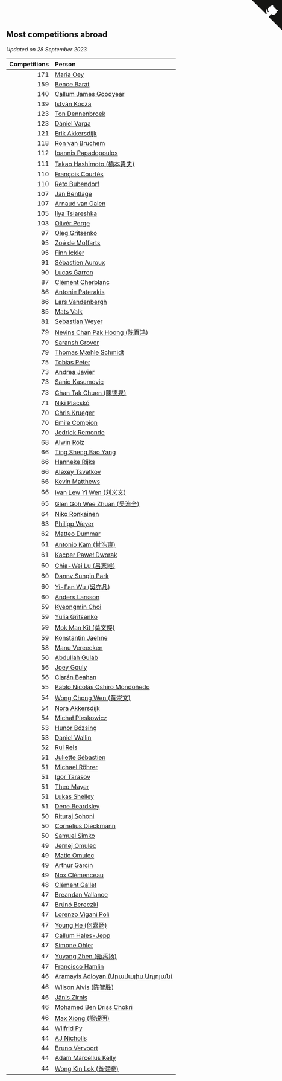 ## Most competitions abroad

*Updated on 28 September 2023*

| Competitions | Person |
| ---: | :--- |
| 171 | [Maria Oey](https://www.worldcubeassociation.org/persons/2007OEYM01) |
| 159 | [Bence Barát](https://www.worldcubeassociation.org/persons/2008BARA01) |
| 140 | [Callum James Goodyear](https://www.worldcubeassociation.org/persons/2012GOOD02) |
| 139 | [István Kocza](https://www.worldcubeassociation.org/persons/2005KOCZ01) |
| 123 | [Ton Dennenbroek](https://www.worldcubeassociation.org/persons/2003DENN01) |
| 123 | [Dániel Varga](https://www.worldcubeassociation.org/persons/2008VARG01) |
| 121 | [Erik Akkersdijk](https://www.worldcubeassociation.org/persons/2005AKKE01) |
| 118 | [Ron van Bruchem](https://www.worldcubeassociation.org/persons/2003BRUC01) |
| 112 | [Ioannis Papadopoulos](https://www.worldcubeassociation.org/persons/2013PAPA01) |
| 111 | [Takao Hashimoto (橋本貴夫)](https://www.worldcubeassociation.org/persons/2007HASH01) |
| 110 | [François Courtès](https://www.worldcubeassociation.org/persons/2008COUR01) |
| 110 | [Reto Bubendorf](https://www.worldcubeassociation.org/persons/2012BUBE01) |
| 107 | [Jan Bentlage](https://www.worldcubeassociation.org/persons/2010BENT01) |
| 107 | [Arnaud van Galen](https://www.worldcubeassociation.org/persons/2006GALE01) |
| 105 | [Ilya Tsiareshka](https://www.worldcubeassociation.org/persons/2012TERE01) |
| 103 | [Olivér Perge](https://www.worldcubeassociation.org/persons/2007PERG01) |
| 97 | [Oleg Gritsenko](https://www.worldcubeassociation.org/persons/2011GRIT01) |
| 95 | [Zoé de Moffarts](https://www.worldcubeassociation.org/persons/2010MOFF02) |
| 95 | [Finn Ickler](https://www.worldcubeassociation.org/persons/2012ICKL01) |
| 91 | [Sébastien Auroux](https://www.worldcubeassociation.org/persons/2008AURO01) |
| 90 | [Lucas Garron](https://www.worldcubeassociation.org/persons/2006GARR01) |
| 87 | [Clément Cherblanc](https://www.worldcubeassociation.org/persons/2014CHER05) |
| 86 | [Antonie Paterakis](https://www.worldcubeassociation.org/persons/2012PATE01) |
| 86 | [Lars Vandenbergh](https://www.worldcubeassociation.org/persons/2003VAND01) |
| 85 | [Mats Valk](https://www.worldcubeassociation.org/persons/2007VALK01) |
| 81 | [Sebastian Weyer](https://www.worldcubeassociation.org/persons/2010WEYE02) |
| 79 | [Nevins Chan Pak Hoong (陈百鸿)](https://www.worldcubeassociation.org/persons/2010CHAN20) |
| 79 | [Saransh Grover](https://www.worldcubeassociation.org/persons/2014GROV01) |
| 79 | [Thomas Mæhle Schmidt](https://www.worldcubeassociation.org/persons/2013SCHM02) |
| 75 | [Tobias Peter](https://www.worldcubeassociation.org/persons/2014PETE03) |
| 73 | [Andrea Javier](https://www.worldcubeassociation.org/persons/2010JAVI01) |
| 73 | [Sanio Kasumovic](https://www.worldcubeassociation.org/persons/2009KASU01) |
| 73 | [Chan Tak Chuen (陳德泉)](https://www.worldcubeassociation.org/persons/2007CHUE01) |
| 71 | [Niki Placskó](https://www.worldcubeassociation.org/persons/2008PLAC01) |
| 70 | [Chris Krueger](https://www.worldcubeassociation.org/persons/2006KRUE01) |
| 70 | [Emile Compion](https://www.worldcubeassociation.org/persons/2007COMP01) |
| 70 | [Jedrick Remonde](https://www.worldcubeassociation.org/persons/2008REMO01) |
| 68 | [Alwin Rölz](https://www.worldcubeassociation.org/persons/2016ROLZ01) |
| 66 | [Ting Sheng Bao Yang](https://www.worldcubeassociation.org/persons/2008BAOY01) |
| 66 | [Hanneke Rijks](https://www.worldcubeassociation.org/persons/2008RIJK01) |
| 66 | [Alexey Tsvetkov](https://www.worldcubeassociation.org/persons/2017TSVE02) |
| 66 | [Kevin Matthews](https://www.worldcubeassociation.org/persons/2010MATT02) |
| 66 | [Ivan Lew Yi Wen (刘义文)](https://www.worldcubeassociation.org/persons/2012WENI01) |
| 65 | [Glen Goh Wee Zhuan (吴洧全)](https://www.worldcubeassociation.org/persons/2015ZHUA01) |
| 64 | [Niko Ronkainen](https://www.worldcubeassociation.org/persons/2010RONK01) |
| 63 | [Philipp Weyer](https://www.worldcubeassociation.org/persons/2010WEYE01) |
| 62 | [Matteo Dummar](https://www.worldcubeassociation.org/persons/2017DUMM01) |
| 61 | [Antonio Kam (甘浩東)](https://www.worldcubeassociation.org/persons/2017TUNG13) |
| 61 | [Kacper Paweł Dworak](https://www.worldcubeassociation.org/persons/2020DWOR01) |
| 60 | [Chia-Wei Lu (呂家維)](https://www.worldcubeassociation.org/persons/2007LUCH01) |
| 60 | [Danny Sungin Park](https://www.worldcubeassociation.org/persons/2015PARK13) |
| 60 | [Yi-Fan Wu (吳亦凡)](https://www.worldcubeassociation.org/persons/2010WUIF01) |
| 60 | [Anders Larsson](https://www.worldcubeassociation.org/persons/2003LARS01) |
| 59 | [Kyeongmin Choi](https://www.worldcubeassociation.org/persons/2017CHOI07) |
| 59 | [Yulia Gritsenko](https://www.worldcubeassociation.org/persons/2012SIDO01) |
| 59 | [Mok Man Kit (莫文傑)](https://www.worldcubeassociation.org/persons/2009KITM01) |
| 59 | [Konstantin Jaehne](https://www.worldcubeassociation.org/persons/2015JAEH01) |
| 58 | [Manu Vereecken](https://www.worldcubeassociation.org/persons/2010VERE01) |
| 56 | [Abdullah Gulab](https://www.worldcubeassociation.org/persons/2014GULA02) |
| 56 | [Joey Gouly](https://www.worldcubeassociation.org/persons/2007GOUL01) |
| 56 | [Ciarán Beahan](https://www.worldcubeassociation.org/persons/2012BEAH01) |
| 55 | [Pablo Nicolás Oshiro Mondoñedo](https://www.worldcubeassociation.org/persons/2010MOND01) |
| 54 | [Wong Chong Wen (黄崇文)](https://www.worldcubeassociation.org/persons/2014WENW01) |
| 54 | [Nora Akkersdijk](https://www.worldcubeassociation.org/persons/2009CHRI03) |
| 54 | [Michał Pleskowicz](https://www.worldcubeassociation.org/persons/2009PLES01) |
| 53 | [Hunor Bózsing](https://www.worldcubeassociation.org/persons/2009BOZS01) |
| 53 | [Daniel Wallin](https://www.worldcubeassociation.org/persons/2013WALL03) |
| 52 | [Rui Reis](https://www.worldcubeassociation.org/persons/2015REIS02) |
| 51 | [Juliette Sébastien](https://www.worldcubeassociation.org/persons/2014SEBA01) |
| 51 | [Michael Röhrer](https://www.worldcubeassociation.org/persons/2009ROHR01) |
| 51 | [Igor Tarasov](https://www.worldcubeassociation.org/persons/2016TARA04) |
| 51 | [Theo Mayer](https://www.worldcubeassociation.org/persons/2012MAYE01) |
| 51 | [Lukas Shelley](https://www.worldcubeassociation.org/persons/2016SHEL03) |
| 51 | [Dene Beardsley](https://www.worldcubeassociation.org/persons/2009BEAR01) |
| 50 | [Rituraj Sohoni](https://www.worldcubeassociation.org/persons/2012SOHO01) |
| 50 | [Cornelius Dieckmann](https://www.worldcubeassociation.org/persons/2009DIEC01) |
| 50 | [Samuel Simko](https://www.worldcubeassociation.org/persons/2016SIMK01) |
| 49 | [Jernej Omulec](https://www.worldcubeassociation.org/persons/2010OMUL01) |
| 49 | [Matic Omulec](https://www.worldcubeassociation.org/persons/2010OMUL02) |
| 49 | [Arthur Garcin](https://www.worldcubeassociation.org/persons/2014GARC27) |
| 49 | [Nox Clémenceau](https://www.worldcubeassociation.org/persons/2015CLEM03) |
| 48 | [Clément Gallet](https://www.worldcubeassociation.org/persons/2004GALL02) |
| 47 | [Breandan Vallance](https://www.worldcubeassociation.org/persons/2007VALL01) |
| 47 | [Brúnó Bereczki](https://www.worldcubeassociation.org/persons/2008BERE01) |
| 47 | [Lorenzo Vigani Poli](https://www.worldcubeassociation.org/persons/2007POLI01) |
| 47 | [Young He (何嘉炀)](https://www.worldcubeassociation.org/persons/2014HEYO01) |
| 47 | [Callum Hales-Jepp](https://www.worldcubeassociation.org/persons/2012HALE01) |
| 47 | [Simone Ohler](https://www.worldcubeassociation.org/persons/2014OHLE01) |
| 47 | [Yuyang Zhen (甄禹扬)](https://www.worldcubeassociation.org/persons/2013ZHEN11) |
| 47 | [Francisco Hamlin](https://www.worldcubeassociation.org/persons/2012HAML01) |
| 46 | [Aramayis Adloyan (Արամայիս Ադլոյան)](https://www.worldcubeassociation.org/persons/2012ADLO01) |
| 46 | [Wilson Alvis (陈智胜)](https://www.worldcubeassociation.org/persons/2011ALVI01) |
| 46 | [Jānis Zirnis](https://www.worldcubeassociation.org/persons/2013ZIRN01) |
| 46 | [Mohamed Ben Driss Chokri](https://www.worldcubeassociation.org/persons/2015CHOK01) |
| 46 | [Max Xiong (熊锐明)](https://www.worldcubeassociation.org/persons/2015XION03) |
| 44 | [Wilfrid Py](https://www.worldcubeassociation.org/persons/2016PYWI01) |
| 44 | [AJ Nicholls](https://www.worldcubeassociation.org/persons/2015NICH04) |
| 44 | [Bruno Vervoort](https://www.worldcubeassociation.org/persons/2011VERV01) |
| 44 | [Adam Marcellus Kelly](https://www.worldcubeassociation.org/persons/2016KELL10) |
| 44 | [Wong Kin Lok (黃健樂)](https://www.worldcubeassociation.org/persons/2014LOKW01) |


<a href="https://github.com/jonatanklosko/wca_statistics" class="github-corner" aria-label="View source on Github"><svg width="80" height="80" viewBox="0 0 250 250" style="fill:#151513; color:#fff; position: absolute; top: 0; border: 0; right: 0;" aria-hidden="true"><path d="M0,0 L115,115 L130,115 L142,142 L250,250 L250,0 Z"></path><path d="M128.3,109.0 C113.8,99.7 119.0,89.6 119.0,89.6 C122.0,82.7 120.5,78.6 120.5,78.6 C119.2,72.0 123.4,76.3 123.4,76.3 C127.3,80.9 125.5,87.3 125.5,87.3 C122.9,97.6 130.6,101.9 134.4,103.2" fill="currentColor" style="transform-origin: 130px 106px;" class="octo-arm"></path><path d="M115.0,115.0 C114.9,115.1 118.7,116.5 119.8,115.4 L133.7,101.6 C136.9,99.2 139.9,98.4 142.2,98.6 C133.8,88.0 127.5,74.4 143.8,58.0 C148.5,53.4 154.0,51.2 159.7,51.0 C160.3,49.4 163.2,43.6 171.4,40.1 C171.4,40.1 176.1,42.5 178.8,56.2 C183.1,58.6 187.2,61.8 190.9,65.4 C194.5,69.0 197.7,73.2 200.1,77.6 C213.8,80.2 216.3,84.9 216.3,84.9 C212.7,93.1 206.9,96.0 205.4,96.6 C205.1,102.4 203.0,107.8 198.3,112.5 C181.9,128.9 168.3,122.5 157.7,114.1 C157.9,116.9 156.7,120.9 152.7,124.9 L141.0,136.5 C139.8,137.7 141.6,141.9 141.8,141.8 Z" fill="currentColor" class="octo-body"></path></svg></a><style>.github-corner:hover .octo-arm{animation:octocat-wave 560ms ease-in-out}@keyframes octocat-wave{0%,100%{transform:rotate(0)}20%,60%{transform:rotate(-25deg)}40%,80%{transform:rotate(10deg)}}@media (max-width:500px){.github-corner:hover .octo-arm{animation:none}.github-corner .octo-arm{animation:octocat-wave 560ms ease-in-out}}</style>
